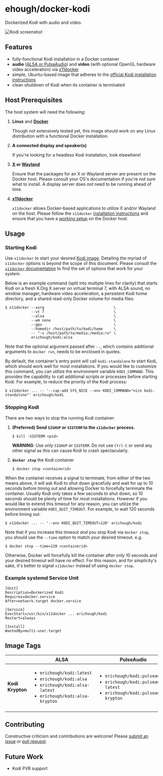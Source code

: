 # ehough/docker-kodi

Dockerized Kodi with audio and video.

![Kodi screenshot](https://kodi.wiki/images/3/33/Estuary-home.jpg "Kodi screenshot")

## Features

* fully-functional Kodi installation in a Docker container
* **audio** ([ALSA or PulseAudio](https://kodi.wiki/view/Linux_audio)) and **video** (with optional OpenGL hardware 
  video acceleration) via [x11docker](https://github.com/mviereck/x11docker/)
* simple, Ubuntu-based image that adheres to the [official Kodi installation instructions](https://kodi.wiki/view/HOW-TO:Install_Kodi_for_Linux#Installing_Kodi_on_Ubuntu-based_distributions)
* clean shutdown of Kodi when its container is terminated

## Host Prerequisites

The host system will need the following:

1. **Linux** and [**Docker**](https://www.docker.com)

   Though not extensively tested yet, this image should work on any Linux distribution with a functional
   Docker installation.
   
1. **A connected display and speaker(s)**

   If you're looking for a headless Kodi installation, look elsewhere!

1. **[X](https://www.x.org/) or [Wayland](https://wayland.freedesktop.org/)**

   Ensure that the packages for an X or Wayland server are present on the Docker host. Please consult your OS's 
   documentation if you're not sure what to install. A display server does *not* need to be running ahead of time.

1. **[x11docker](https://github.com/mviereck/x11docker/)**

   `x11docker` allows Docker-based applications to utilize X and/or Wayland on the host. Please follow the `x11docker` 
   [installation instructions](https://github.com/mviereck/x11docker#installation) and ensure that you have a 
   [working setup](https://github.com/mviereck/x11docker#examples) on the Docker host.
       
## Usage

### Starting Kodi

Use `x11docker` to start your desired [Kodi image](#image-tags). Detailing the myriad of `x11docker` options is beyond 
the scope of this document. Please consult the [`x11docker` documentation](https://github.com/mviereck/x11docker/) to 
find the set of options that work for your system.

Below is an example command (split into multiple lines for clarity) that starts Kodi on a fresh X.Org X server on 
virtual terminal 7, with ALSA sound, no window manager, hardware video acceleration, a persistent Kodi home directory, 
and a shared read-only Docker volume for media files:

    $ x11docker --xorg                                \
                --vt 7                                \
                --alsa                                \
                --wm none                             \                
                --gpu                                 \
                --homedir /host/path/to/kodi/home     \
                -- "-v /host/path/to/media:/media:ro" \
                erichough/kodi:alsa
           
Note that the optional argument passed after `--`, which contains additional arguments to `docker run`, needs to be 
enclosed in quotes.
           
By default, the container's entry point will call `kodi-standalone` to start Kodi, which should work well for most 
installations. If you would like to customize this command, you can utilize the environment variable `KODI_COMMAND`.
This provides the capability to call additional scripts or processes before starting Kodi. For example, to reduce the 
priority of the Kodi process:

    $ x11docker ... -- '--cap-add SYS_NICE --env KODI_COMMAND="nice kodi-standalone"' erichough/kodi

### Stopping Kodi

There are two ways to stop the running Kodi container:

1. **(Preferred) Send `SIGHUP` or `SIGTERM` to the `x11docker` process.** 

       $ kill -SIGTERM <pid>

   **WARNING**: Use *only* `SIGHUP` or `SIGTERM`. Do not use `Ctrl-C` or send any other signal as this can cause Kodi 
   to crash spectacularly.
   
1. **`docker stop`** the Kodi container

       $ docker stop <containerid>
       
When the container receives a signal to terminate, from either of the two means above, it will ask Kodi to shut down
gracefully and wait for up to 10 seconds before timing out and allowing Docker to forcefully terminate the container. 
Usually Kodi only takes a few seconds to shut down, so 10 seconds should be plenty of time for most installations. 
However if you would like to extend this timeout for any reason, you can utilize the environment variable 
`KODI_QUIT_TIMEOUT`. For example, to wait 120 seconds before timing out:

    $ x11docker ... -- '--env KODI_QUIT_TIMEOUT=120' erichough/kodi
    
Note that if you increase this timeout *and* you stop Kodi via `docker stop`, you should use the `--time` option
to match your desired timeout. e.g.

    $ docker stop --time=120 <containerid>
    
Otherwise, Docker will forcefully kill the container after only 10 seconds and your desired timeout will have no effect.
For this reason, and for simplicity's sake, it's better to signal `x11docker` instead of using `docker stop`.

### Example systemd Service Unit

    [Unit]
    Description=Dockerized Kodi
    Requires=docker.service
    After=network.target docker.service
    
    [Service]
    ExecStart=/usr/bin/x11docker ... erichough/kodi
    Restart=always
    
    [Install]
    WantedBy=multi-user.target

## Image Tags

|                  | ALSA | PulseAudio |
|------------------|------|------------|
| **Kodi Krypton** | <ul><li>`erichough/kodi:latest`</li><li>`erichough/kodi:alsa`</li><li>`erichough/kodi:alsa-latest`</li><li>`erichough/kodi:alsa-krypton`</li></ul>  | <ul><li>`erichough/kodi:pulseaudio`</li><li>`erichough/kodi:pulseaudio-latest`</li><li>`erichough/kodi:pulseaudio-krypton`</li></ul>        |
|                  |      |            |

## Contributing

Constructive criticism and contributions are welcome! Please 
[submit an issue](https://github.com/ehough/docker-kodi/issues/new) or 
[pull request](https://github.com/ehough/docker-kodi/compare).

## Future Work

* Kodi PVR support